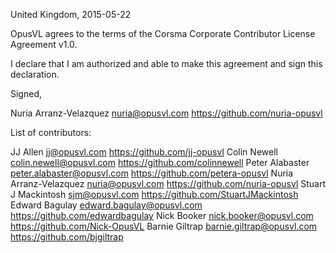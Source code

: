 United Kingdom, 2015-05-22

OpusVL agrees to the terms of the Corsma Corporate Contributor License Agreement v1.0.

I declare that I am authorized and able to make this agreement and sign this declaration.

Signed,

Nuria Arranz-Velazquez nuria@opusvl.com https://github.com/nuria-opusvl

List of contributors:

JJ Allen jj@opusvl.com https://github.com/jj-opusvl
Colin Newell colin.newell@opusvl.com https://github.com/colinnewell
Peter Alabaster peter.alabaster@opusvl.com https://github.com/petera-opusvl
Nuria Arranz-Velazquez nuria@opusvl.com https://github.com/nuria-opusvl
Stuart J Mackintosh sjm@opusvl.com https://github.com/StuartJMackintosh
Edward Bagulay edward.bagulay@opusvl.com https://github.com/edwardbagulay
Nick Booker nick.booker@opusvl.com https://github.com/Nick-OpusVL
Barnie Giltrap barnie.giltrap@opusvl.com https://github.com/bjgiltrap
